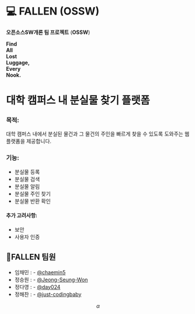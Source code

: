 # 💻 FALLEN (OSSW)
**오픈소스SW개론 팀 프로젝트** (**OSSW**) <br>

**Find** <br>
**All** <br>
**Lost** <br>
**Luggage,** <br>
**Every** <br>
**Nook.** <br>

# 대학 캠퍼스 내 분실물 찾기 플랫폼 

### **목적**: 
대학 캠퍼스 내에서 분실된 물건과 그 물건의 주인을 빠르게 찾을 수 있도록 도와주는 웹 플랫폼을 제공합니다.

### **기능**:
 - 분실물 등록
 - 분실물 검색
 - 분실물 알림
 - 분실물 주인 찾기
 - 분실물 반환 확인

#### **추가 고려사항**:
 - 보안
 - 사용자 인증


## 👤FALLEN 팀원
- 임채민 : - [@chaemin5](https://github.com/chaemin5)
- 정승원 : - [@Jeong-Seung-Won](https://github.com/Jeong-Seung-Won)
- 정다영 : - [@day024](https://github.com/day024)
- 정해찬 : - [@just-codingbaby](https://github.com/just-codingbaby)


$$ \alpha $$

